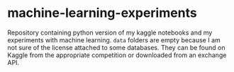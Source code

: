 # machine-learning-experiments
Repository containing python version of my kaggle notebooks and my experiments with machine learning. `data` folders are empty because I am not sure of the license attached to some databases. They can be found on Kaggle from the appropriate competition or downloaded from an exchange API.
